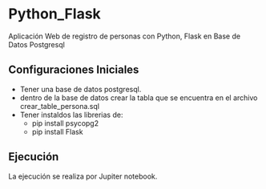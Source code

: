 # Python_Flask
Aplicación Web de registro de personas con Python, Flask en Base de Datos Postgresql

## Configuraciones Iniciales
* Tener una base de datos postgresql.
* dentro de la base de datos crear la tabla que se encuentra en el archivo crear_table_persona.sql
* Tener instaldos las librerias de:
  - pip install psycopg2
  - pip install Flask

## Ejecución
La ejecución se realiza por Jupiter notebook.

